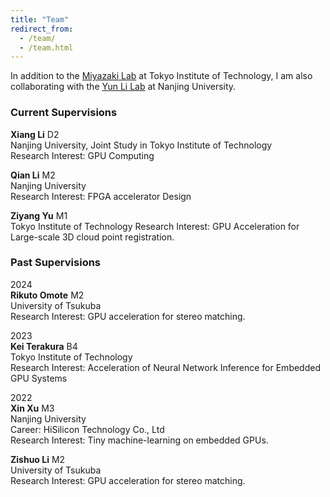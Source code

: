 ```yaml
---
title: "Team"
redirect_from: 
  - /team/
  - /team.html
---
```


In addition to the [Miyazaki Lab](http://www.lsc.cs.titech.ac.jp/en/) at Tokyo Institute of Technology, I am also
collaborating with the [Yun Li Lab](https://www.yunligroup.org/) at Nanjing University.

### Current Supervisions

**Xiang Li**	D2<br />
Nanjing University, Joint Study in Tokyo Institute of Technology<br />
Research Interest: GPU Computing

**Qian Li**	M2<br />
Nanjing University<br />
Research Interest: FPGA accelerator Design

**Ziyang Yu**	M1<br />
Tokyo Institute of Technology
Research Interest: GPU Acceleration for Large-scale 3D cloud point registration.

### Past Supervisions

2024<br />
**Rikuto Omote**	M2<br />
University of Tsukuba<br />
Research Interest: GPU acceleration for stereo matching.

2023<br />
**Kei Terakura**	B4<br />
Tokyo Institute of Technology<br />
Research Interest: Acceleration of Neural Network Inference for Embedded GPU Systems

2022<br />
**Xin Xu**	M3<br />
Nanjing University<br />
Career: HiSilicon Technology Co., Ltd<br />
Research Interest: Tiny machine-learning on embedded GPUs. 

**Zishuo Li**	M2<br />
University of Tsukuba<br />
Research Interest: GPU acceleration for stereo matching.

